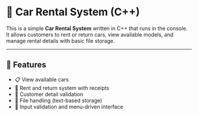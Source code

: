# 🚗 Car Rental System (C++)

This is a simple **Car Rental System** written in C++ that runs in the console.  
It allows customers to rent or return cars, view available models, and manage rental details with basic file storage.

---

## 🔧 Features

- 📋 View available cars
- 🧾 Rent and return system with receipts
- 👤 Customer detail validation
- 💾 File handling (text-based storage)
- 📌 Input validation and menu-driven interface

